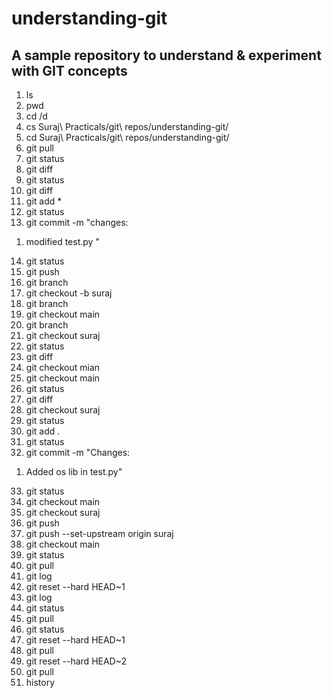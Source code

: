 # understanding-git
## A sample repository to understand &amp; experiment with GIT concepts

1.  ls
2.  pwd
3.  cd /d
4.  cs Suraj\ Practicals/git\ repos/understanding-git/
5.  cd Suraj\ Practicals/git\ repos/understanding-git/
6.  git pull
7.  git status
8.  git diff
9.  git status
10.  git diff
11.  git add *
12.  git status
13.  git commit -m "changes:
1) modified test.py "
14.  git status
15.  git push
16.  git branch
17.  git checkout -b suraj
18.  git branch
19.  git checkout main
20.  git branch
21.  git checkout suraj
22.  git status
23.  git diff
24.  git checkout mian
25.  git checkout main
26.  git status
27.  git diff
28.  git checkout suraj
29.  git status
30.  git add .
31.  git status
32.  git commit -m "Changes:
1) Added os lib in test.py"
33.  git status
34.  git checkout main
35.  git checkout suraj
36.  git push
37.  git push --set-upstream origin suraj
38.  git checkout main
39.  git status
40.  git pull
41.  git log
42.  git reset --hard HEAD~1
43.  git log
44.  git status
45.  git pull
46.  git status
47.  git reset --hard HEAD~1
48.  git pull
49.  git reset --hard HEAD~2
50.  git pull
51.  history
